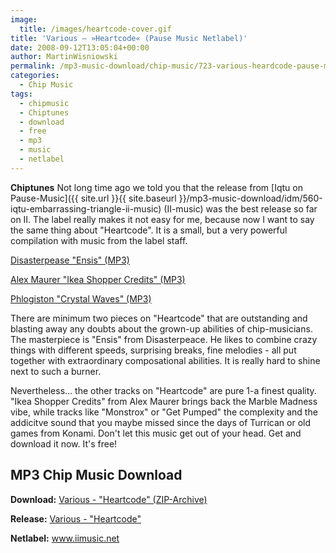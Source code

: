 ```yaml
---
image:
  title: /images/heartcode-cover.gif
title: 'Various – »Heartcode« (Pause Music Netlabel)'
date: 2008-09-12T13:05:04+00:00
author: MartinWisniowski
permalink: /mp3-music-download/chip-music/723-various-heardcode-pause-music-netlabel
categories:
  - Chip Music
tags:
  - chipmusic
  - Chiptunes
  - download
  - free
  - mp3
  - music
  - netlabel
---
```

**Chiptunes** Not long time ago we told you that the release from [Iqtu on Pause-Music]({{ site.url }}{{ site.baseurl }}/mp3-music-download/idm/560-iqtu-embarrassing-triangle-ii-music) (II-music) was the best release so far on II. The label really makes it not easy for me, because now I want to say the same thing about "Heartcode". It is a small, but a very powerful compilation with music from the label staff.

[Disasterpease "Ensis" (MP3)](http://mp3.phlow.de/phlow_2008/03._heartcode_-_disasterpeace_-_ensis.mp3)
  
[Alex Maurer "Ikea Shopper Credits" (MP3)](http://mp3.phlow.de/phlow_2008/02._heartcode_-_alex_mauer_-_ikea_shopper_credits.mp3)
  
[Phlogiston "Crystal Waves" (MP3)](http://mp3.phlow.de/phlow_2008/05._heartcode_-_phlogiston_-_crystal_waves.mp3)

<!--more-->

<!--adsense-->

There are minimum two pieces on "Heartcode" that are outstanding and blasting away any doubts about the grown-up abilities of chip-musicians. The masterpiece is "Ensis" from Disasterpeace. He likes to combine crazy things with different speeds, surprising breaks, fine melodies - all put together with extraordinary composational abilities. It is really hard to shine next to such a burner.

Nevertheless... the other tracks on "Heartcode" are pure 1-a finest quality. "Ikea Shopper Credits" from Alex Maurer brings back the Marble Madness vibe, while tracks like "Monstrox" or "Get Pumped" the complexity and the addicitve sound that you maybe missed since the days of Turrican or old games from Konami. Don't let this music get out of your head. Get and download it now. It's free!

## MP3 Chip Music Download

**Download:** <a href="http://www.iimusic.net/dl.php?d=22_Heartcode.zip" target="_blank">Various - "Heartcode" (ZIP-Archive)</a>
  
**Release:** <a href="http://www.iimusic.net/catalog/2008/06/heartcode" target="_blank">Various - "Heartcode"</a>
  
**Netlabel:** <a href="http://www.iimusic.net" target="_blank">www.iimusic.net</a>